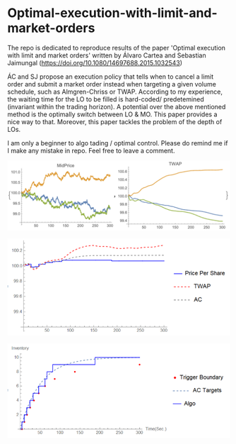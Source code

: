 # Optimal-execution-with-limit-and-market-orders
The repo is dedicated to reproduce results of the paper 'Optimal execution with limit and market orders' written by Álvaro Cartea and Sebastian Jaimungal (https://doi.org/10.1080/14697688.2015.1032543)


ÁC and SJ propose an execution policy that tells when to cancel a limit order and submit a market order instead when targeting 
a given volume schedule, such as Almgren-Chriss or TWAP. According to my experience, the waiting time for the LO to be filled is 
hard-coded/ predetemined (invariant within the trading horizon). A potential over the above mentioned method is the optimally switch
between LO & MO. This paper provides a nice way to that. Moreover, this paper tackles the problem of the depth of LOs.



I am only a beginner to algo tading / optimal control. Please do remind me if I make any mistake in repo. Feel free to leave a comment.



![plot1](./mid_price.png)





![plot2](./price_per_share_.png)




![plot3](./schedule.png)

